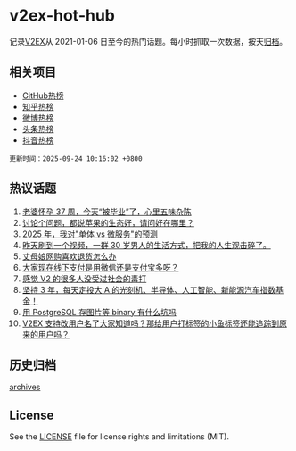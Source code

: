 # v2ex-hot-hub

 记录[V2EX](https://www.v2ex.com/)从 2021-01-06 日至今的热门话题。每小时抓取一次数据，按天[归档](archives)。
 
 ## 相关项目

- [GitHub热榜](https://github.com/snaildev/github-hot-hub)
- [知乎热榜](https://github.com/snaildev/zhihu-hot-hub)
- [微博热榜](https://github.com/snaildev/weibo-hot-hub)
- [头条热榜](https://github.com/snaildev/toutiao-hot-hub)
- [抖音热榜](https://github.com/snaildev/douyin-hot-hub)


 `更新时间：2025-09-24 10:16:02 +0800`

## 热议话题

1. [老婆怀孕 37 周，今天“被毕业”了，心里五味杂陈](https://www.v2ex.com/t/1161332)
1. [讨论个问题，都说苹果的生态好，请问好在哪里？](https://www.v2ex.com/t/1161276)
1. [2025 年，我对"单体 vs 微服务"的预测](https://www.v2ex.com/t/1161233)
1. [昨天刷到一个视频，一群 30 岁男人的生活方式，把我的人生观击碎了。](https://www.v2ex.com/t/1161407)
1. [丈母娘网购喜欢退货怎么办](https://www.v2ex.com/t/1161198)
1. [大家现在线下支付是用微信还是支付宝多呀？](https://www.v2ex.com/t/1161356)
1. [感觉 V2 的很多人没受过社会的毒打](https://www.v2ex.com/t/1161409)
1. [坚持 3 年，每天定投大 A 的光刻机、半导体、人工智能、新能源汽车指数基金！](https://www.v2ex.com/t/1161218)
1. [用 PostgreSQL 存图片等 binary 有什么坑吗](https://www.v2ex.com/t/1161291)
1. [V2EX 支持改用户名了大家知道吗？那给用户打标签的小鱼标签还能追踪到原来的用户吗？](https://www.v2ex.com/t/1161197)

## 历史归档

[archives](archives)

## License

See the [LICENSE](LICENSE) file for license rights and limitations (MIT).
